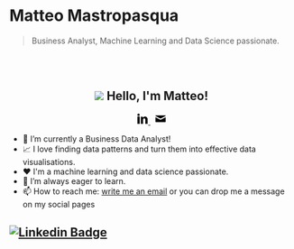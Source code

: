 

# Matteo Mastropasqua
> Business Analyst, Machine Learning and Data Science passionate.

<br />
<br />

<h2 align="center">
    <img src="https://raw.githubusercontent.com/MartinHeinz/MartinHeinz/master/wave.gif" height="40px"> Hello, I'm Matteo!
</h2>

<p align="center">
    <a href="www.linkedin.com/in/matteomastropasqua">
        <img src="https://raw.githubusercontent.com/mzjp2/mzjp2/master/icons/linkedin.svg" width=20px height=20px alt="linkedin: www.linkedin.com/in/matteomastropasqua">
        </a>&nbsp;
    <a href="mailto:mastropasquamatteo@gmail.com">
        <img src="https://raw.githubusercontent.com/mzjp2/mzjp2/master/icons/mail.svg" width=20px height=20px alt="email">
        </a>
</p>


- 🔭 I’m currently a Business Data Analyst!
- 📈 I love finding data patterns and turn them into effective data visualisations.
- ❤ I'm a machine learning and data science passionate.
- 🌱 I’m always eager to learn.
- 📫 How to reach me: [write me an email](mailto:mastropasquamatteo@gmail.com) or you can drop me a message on my social pages <br />


[![Linkedin Badge](https://img.shields.io/badge/-matteomastropasqua-blue?style=plastic&logo=Linkedin&logoColor=white&link=www.linkedin.com/in/matteomastropasqua)](www.linkedin.com/in/matteomastropasqua) 
--- 

